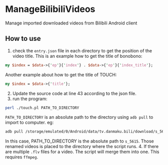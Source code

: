 # ManageBilibiliVideos
Manage imported downloaded videos from Bilibili Android client

## How to use

1. check the `entry.json` file in each directory to get the position of the video title.
This is an example how to get the title of bonobono:
```perl
my $index = $data->{'ep'}{'index'} . $data->{'ep'}{'index_title'};
```
Another example about how to get the title of TOUCH:
```perl
my $index = $data->{'title'};
```
2. Update the source code at line 43 according to the json file.
3. run the program:
```bash
perl ./touch.pl PATH_TO_DIRECTORY
```
`PATH_TO_DIRECTORY` is an absolute path to the directory using `adb pull` to import to computer. eg:
```bash
adb pull /storage/emulated/0/Android/data/tv.danmaku.bili/download/s_5615
```
In this case, PATH_TO_DIRECTORY is the absolute path to `s_5615`. Those renamed videos is placed to the directory where the script runs.
4. If there are multiple `.flv` files for a video. The script will merge them into one. This requires `ffmpeg`.